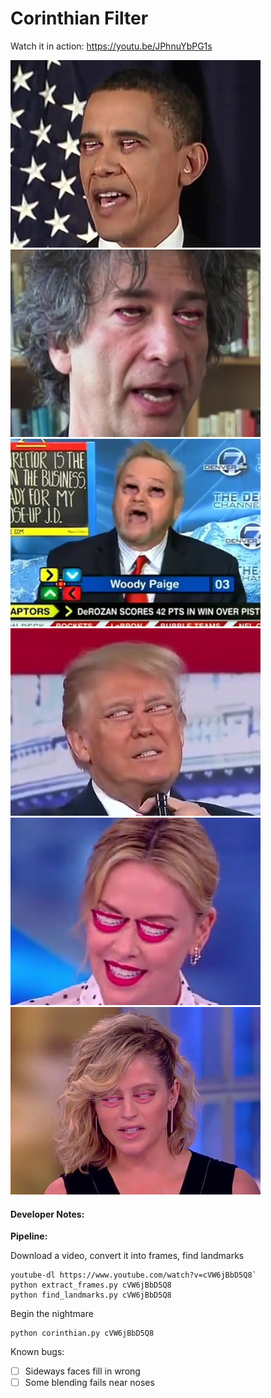 # Corinthian Filter

Watch it in action: https://youtu.be/JPhnuYbPG1s

![Obama Corinthinan Filter](docs/images/demo_image_obama.jpg)
![Gaimen Corinthinan Filter](docs/images/demo_image_gaimen.jpg)
![Woody Paige Corinthinan Filter](docs/images/demo_image_woody.jpg)
![Trump Corinthinan Filter](docs/images/demo_image_trump.jpg)
![Charlize Corinthinan Filter](docs/images/demo_image_charlize.jpg)
![E. Banks Filter](docs/images/demo_image_ebanks.jpg)


#### Developer Notes:

**Pipeline:**

Download a video, convert it into frames, find landmarks

    youtube-dl https://www.youtube.com/watch?v=cVW6jBbD5Q8`
    python extract_frames.py cVW6jBbD5Q8
    python find_landmarks.py cVW6jBbD5Q8

Begin the nightmare

    python corinthian.py cVW6jBbD5Q8


Known bugs:

+ [ ] Sideways faces fill in wrong
+ [ ] Some blending fails near noses
